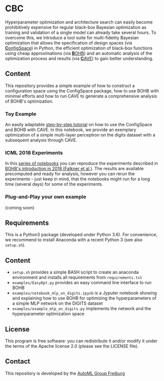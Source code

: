 # CBC

Hyperparameter optimization and architecture search can easily become prohibitively expensive for regular black-box
Bayesian optimization as training and validation of a single model can already take several hours. To overcome
this, we introduce a tool suite for multi-fidelity Bayesian optimization that allows the specification of design spaces
(via [**C**onfigSpace](https://github.com/automl/ConfigSpace))
in Python, the efficient optimization of black-box functions using cheap approximations
(via [**B**OHB](https://github.com/automl/HpBandSter))
and an automatic analysis of
the optimization process and results (via [**C**AVE](https://github.com/automl/CAVE)) to gain better understanding.

## Content

This repository provides a simple example of how to construct a configuration space using the ConfigSpace package,
how to use BOHB with minimal efforts and how to run CAVE to generate a comprehensive
analysis of BOHB's optimization.

### Toy Example

An easily adaptable [step-by-step tutorial](http://github.com/automl/CBC/examples/mlp_on_digits) on how to use
the ConfigSpace and BOHB with CAVE. In this notebook, we provide an
exemplary optimization of a simple multi-layer perceptron on the digits dataset with a subsequent analysis through CAVE.

### ICML 2018 Experiments

In this [series of notebooks](https://github.com/automl/CBC/tree/master/examples/icml_2018_experiments) you can reproduce the
experiments described in
[BOHB's introduction in 2018 (Falkner et al.)](http://proceedings.mlr.press/v80/falkner18a.html).
The results are available precomputed and ready for analysis, however you can rerun the experiments - just keep in mind,
that the notebooks might run for a long time (several days) for some of the experiments.

### Plug-and-Play your own example

(coming soon)

## Requirements

This is a Python3 package (developed under Python 3.6).  For convenience, we recommend to install Anaconda with a recent
Python 3 (see also `setup.sh`).

## Content

 * `setup.sh` provides a simple BASH script to create an anaconda environment and installs all requirements from
   `requirements.txt`
 * `examples/EasyOpt.py` provides an easy command line interface to run BOHB
 * `examples/notebook_mlp_on_digits.ipynb` is a Jyputer notebook showing and explaining how to use BOHB for optimizing
   the hyperparameters of a simple MLP network on the DIGITS dataset
 * `examples/example_mlp_on_digits.py` implements the network and the hyperparameter optimization space

## License

This program is free software: you can redistribute it and/or modify it under the terms of the Apache license 2.0
(please see the LICENSE file).

## Contact

This repository is developed by the [AutoML Group Freiburg](https://www.automl.org)
